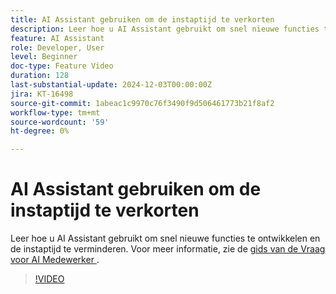 ```yaml
---
title: AI Assistant gebruiken om de instaptijd te verkorten
description: Leer hoe u AI Assistant gebruikt om snel nieuwe functies te ontwikkelen en de instaptijd te verminderen.
feature: AI Assistant
role: Developer, User
level: Beginner
doc-type: Feature Video
duration: 128
last-substantial-update: 2024-12-03T00:00:00Z
jira: KT-16498
source-git-commit: 1abeac1c9970c76f3490f9d506461773b21f8af2
workflow-type: tm+mt
source-wordcount: '59'
ht-degree: 0%

---
```



# AI Assistant gebruiken om de instaptijd te verkorten

Leer hoe u AI Assistant gebruikt om snel nieuwe functies te ontwikkelen en de instaptijd te verminderen. Voor meer informatie, zie de [ gids van de Vraag voor AI Medewerker ](https://experienceleague.adobe.com/en/docs/experience-platform/ai-assistant/questions).

>[!VIDEO](https://video.tv.adobe.com/v/3438032/?learn=on&enablevpops)
